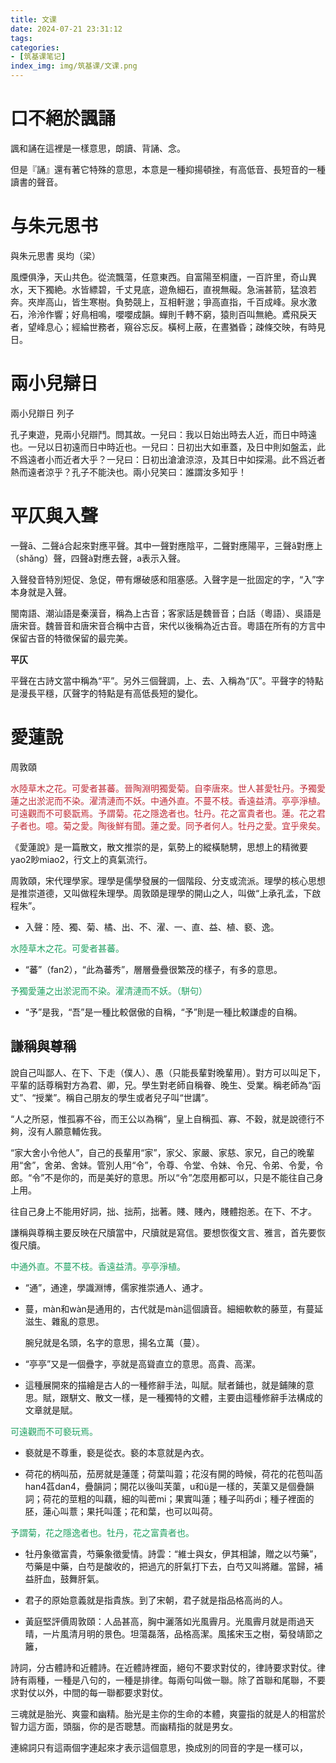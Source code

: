 ```yaml
---
title: 文课
date: 2024-07-21 23:31:12
tags:
categories:
- [筑基课笔记]
index_img: img/筑基课/文课.png
---
```


# 口不絕於諷誦

諷和誦在這裡是一樣意思，朗讀、背誦、念。

但是『誦』還有著它特殊的意思，本意是一種抑揚頓挫，有高低音、長短音的一種讀書的聲音。

# 与朱元思书

與朱元思書
吳均（梁）

風煙俱浄，天山共色。從流飄蕩，任意東西。自富陽至桐廬，一百許里，奇山異水，天下獨絶。水皆縹碧，千丈見底，遊魚細石，直視無礙。急湍甚箭，猛浪若奔。夾岸高山，皆生寒樹。負勢競上，互相軒邈；爭高直指，千百成峰。泉水激石，泠泠作響；好鳥相鳴，嚶嚶成韻。蟬則千轉不窮，猿則百叫無絶。鳶飛戾天者，望峰息心；經綸世務者，窺谷忘反。橫柯上蔽，在晝猶昏；疎條交映，有時見日。

# 兩小兒辯日

兩小兒辯日
列子

孔子東遊，見兩小兒辯鬥。問其故。一兒曰：我以日始出時去人近，而日中時遠也。一兒以日初遠而日中時近也。一兒曰：日初出大如車蓋，及日中則如盤盂，此不爲遠者小而近者大乎？一兒曰：日初出滄滄涼涼，及其日中如探湯。此不爲近者熱而遠者涼乎？孔子不能決也。兩小兒笑曰：誰謂汝多知乎！

# 平仄與入聲

一聲ā、二聲á合起來對應平聲。其中一聲對應陰平，二聲對應陽平，三聲ǎ對應上（shǎng）聲，四聲à對應去聲，a表示入聲。

入聲發音特別短促、急促，帶有爆破感和阻塞感。入聲字是一批固定的字，“入”字本身就是入聲。

閩南語、潮汕語是秦漢音，稱為上古音；客家話是魏晉音；白話（粵語）、吳語是唐宋音。魏晉音和唐宋音合稱中古音，宋代以後稱為近古音。粵語在所有的方言中保留古音的特徵保留的最完美。

**平仄**

平聲在古詩文當中稱為“平”。另外三個聲調，上、去、入稱為“仄”。平聲字的特點是漫長平穩，仄聲字的特點是有高低長短的變化。


# 愛蓮說

周敦頤

<font color=#c02c38>水陸草木之花。可愛者甚蕃。晉陶淵明獨愛菊。自李唐來。世人甚愛牡丹。予獨愛蓮之出淤泥而不染。濯清漣而不妖。中通外直。不蔓不枝。香遠益清。亭亭淨植。可遠觀而不可褻翫焉。予謂菊。花之隱逸者也。牡丹。花之富貴者也。蓮。花之君子者也。噫。菊之愛。陶後鮮有聞。蓮之愛。同予者何人。牡丹之愛。宜乎衆矣。</font>

《愛蓮說》是一篇散文，散文推崇的是，氣勢上的縱橫馳騁，思想上的精微要yao2眇miao2，行文上的真氣流行。

周敦頤，宋代理學家。理學是儒學發展的一個階段、分支或流派。理學的核心思想是推崇道德，又叫做程朱理學。周敦頤是理學的開山之人，叫做“上承孔孟，下啟程朱”。

- 入聲：陸、獨、菊、橘、出、不、濯、一、直、益、植、褻、逸。

<font color=#20a162>水陸草木之花。可愛者甚蕃。</font>

- “蕃”（fan2），“此為蕃秀”，層層疊疊很繁茂的樣子，有多的意思。

<font color=#20a162>予獨愛蓮之出淤泥而不染。濯清漣而不妖。（駢句）</font>

- “予”是我，“吾”是一種比較倨傲的自稱，“予”則是一種比較謙虛的自稱。

## 謙稱與尊稱

說自己叫鄙人、在下、下走（僕人）、愚（只能長輩對晚輩用）。對方可以叫足下，平輩的話尊稱對方為君、卿，兄。學生對老師自稱眷、晚生、受業。稱老師為“函丈”、“授業”。稱自己朋友的學生或者兒子叫“世講”。

“人之所惡，惟孤寡不谷，而王公以為稱”，皇上自稱孤、寡、不穀，就是說德行不夠，沒有人願意輔佐我。

“家大舍小令他人”，自己的長輩用“家”，家父、家嚴、家慈、家兄，自己的晚輩用“舍”，舍弟、舍妹。管別人用“令”，令尊、令堂、令妹、令兄、令弟、令愛，令郎。“令”不是你的，而是美好的意思。所以“令”怎麼用都可以，只是不能往自己身上用。
  
往自己身上不能用好詞，拙、拙荊，拙著。賤、賤內，賤體抱恙。在下、不才。

謙稱與尊稱主要反映在尺牘當中，尺牘就是寫信。要想恢復文言、雅言，首先要恢復尺牘。

<font color=#20a162>中通外直。不蔓不枝。香遠益清。亭亭淨植。</font>

- “通”，通達，學識淵博，儒家推崇通人、通才。

- 蔓，màn和wàn是通用的，古代就是màn這個讀音。細細軟軟的藤莖，有蔓延滋生、雜亂的意思。

  腕兒就是名頭，名字的意思，揚名立萬（蔓）。
  
- “亭亭”又是一個疊字，亭就是高聳直立的意思。高貴、高潔。

- 這種展開來的描繪是古人的一種修辭手法，叫賦。賦者鋪也，就是鋪陳的意思。賦，跟駢文、散文一樣，是一種獨特的文體，主要由這種修辭手法構成的文章就是賦。

<font color=#20a162>可遠觀而不可褻玩焉。</font>

- 褻就是不尊重，褻是從衣。褻的本意就是內衣。

- 荷花的柄叫茄，茄房就是蓮蓬；荷葉叫蕸；花沒有開的時候，荷花的花苞叫菡han4萏dan4，疊韻詞；開花以後叫芙蕖，u和ü是一樣的，芙蕖又是個疊韻詞；荷花的莖粗的叫藕，細的叫蔤mi；果實叫蓮；種子叫菂di；種子裡面的胚，蓮心叫薏；果托叫蓬；花和葉，也可以叫荷。

<font color=#20a162>予謂菊，花之隱逸者也。牡丹，花之富貴者也。</font>

- 牡丹象徵富貴，芍藥象徵愛情。詩雲：“維士與女，伊其相謔，贈之以芍藥”，芍藥是中藥，白芍是酸收的，把過亢的肝氣打下去，白芍又叫將離。當歸，補益肝血，鼓舞肝氣。

- 君子的原始意義就是指貴族。到了宋朝，君子就是指品格高尚的人。

- 黃庭堅評價周敦頤：人品甚高，胸中灑落如光風霽月。光風霽月就是雨過天晴，一片風清月明的景色。坦蕩磊落，品格高潔。風搖宋玉之樹，菊發靖節之籬，



詩詞，分古體詩和近體詩。在近體詩裡面，絕句不要求對仗的，律詩要求對仗。律詩有兩種，一種是八句的，一種是排律。每兩句叫做一聯。除了首聯和尾聯，不要求對仗以外，中間的每一聯都要求對仗。

三魂就是胎光、爽靈和幽精。胎光是主你的生命的本體，爽靈指的就是人的相當於智力這方面，頭腦，你的是否聰慧。而幽精指的就是男女。

連綿詞只有這兩個字連起來才表示這個意思，換成別的同音的字是一樣可以，